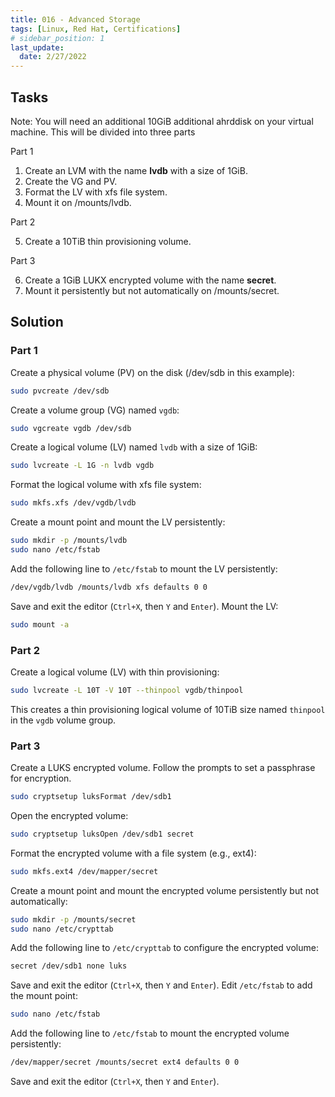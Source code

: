 ```yaml
---
title: 016 - Advanced Storage
tags: [Linux, Red Hat, Certifications]
# sidebar_position: 1 
last_update:
  date: 2/27/2022
---
```


## Tasks

Note: You will need an additional 10GiB additional ahrddisk on your virtual machine. This will be divided into three parts

Part 1

1. Create an LVM with the name **lvdb** with a size of 1GiB.
2. Create the VG and PV.
3. Format the LV with xfs file system.
4. Mount it on /mounts/lvdb.

Part 2

5. Create a 10TiB thin provisioning volume.

Part 3

6. Create a 1GiB LUKX encrypted volume with the name **secret**.
7. Mount it persistently but not automatically on /mounts/secret.


## Solution

### Part 1

Create a physical volume (PV) on the disk (/dev/sdb in this example):

```sh
sudo pvcreate /dev/sdb
```

Create a volume group (VG) named `vgdb`:

```sh
sudo vgcreate vgdb /dev/sdb
```

Create a logical volume (LV) named `lvdb` with a size of 1GiB:

```sh
sudo lvcreate -L 1G -n lvdb vgdb
```

Format the logical volume with xfs file system:

```sh
sudo mkfs.xfs /dev/vgdb/lvdb
```

Create a mount point and mount the LV persistently:

```sh
sudo mkdir -p /mounts/lvdb
sudo nano /etc/fstab
```

Add the following line to `/etc/fstab` to mount the LV persistently:

```sh
/dev/vgdb/lvdb /mounts/lvdb xfs defaults 0 0
```

Save and exit the editor (`Ctrl+X`, then `Y` and `Enter`). Mount the LV:

```sh
sudo mount -a
```

### Part 2

Create a logical volume (LV) with thin provisioning:

```sh
sudo lvcreate -L 10T -V 10T --thinpool vgdb/thinpool
```

This creates a thin provisioning logical volume of 10TiB size named `thinpool` in the `vgdb` volume group.


### Part 3

Create a LUKS encrypted volume. Follow the prompts to set a passphrase for encryption.

```sh
sudo cryptsetup luksFormat /dev/sdb1
```

Open the encrypted volume:

```sh
sudo cryptsetup luksOpen /dev/sdb1 secret
```

Format the encrypted volume with a file system (e.g., ext4):

```sh
sudo mkfs.ext4 /dev/mapper/secret
```

Create a mount point and mount the encrypted volume persistently but not automatically:

```sh
sudo mkdir -p /mounts/secret
sudo nano /etc/crypttab
```

Add the following line to `/etc/crypttab` to configure the encrypted volume:

```sh
secret /dev/sdb1 none luks
```

Save and exit the editor (`Ctrl+X`, then `Y` and `Enter`).
Edit `/etc/fstab` to add the mount point:

```sh
sudo nano /etc/fstab
```

Add the following line to `/etc/fstab` to mount the encrypted volume persistently:

```sh
/dev/mapper/secret /mounts/secret ext4 defaults 0 0
```

Save and exit the editor (`Ctrl+X`, then `Y` and `Enter`).
